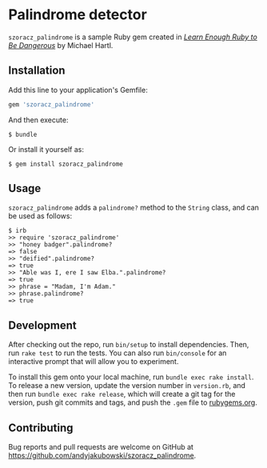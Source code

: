 # Palindrome detector

`szoracz_palindrome` is a sample Ruby gem created in [*Learn Enough Ruby to Be Dangerous*](https://www.learnenough.com/ruby-tutorial) by Michael Hartl.

## Installation

Add this line to your application's Gemfile:

```ruby
gem 'szoracz_palindrome'
```

And then execute:

    $ bundle

Or install it yourself as:

    $ gem install szoracz_palindrome

## Usage

`szoracz_palindrome` adds a `palindrome?` method to the `String` class, and can be used as follows:

```
$ irb
>> require 'szoracz_palindrome'
>> "honey badger".palindrome?
=> false
>> "deified".palindrome?
=> true
>> "Able was I, ere I saw Elba.".palindrome?
=> true
>> phrase = "Madam, I'm Adam."
>> phrase.palindrome?
=> true
```

## Development

After checking out the repo, run `bin/setup` to install dependencies. Then, run `rake test` to run the tests. You can also run `bin/console` for an interactive prompt that will allow you to experiment.

To install this gem onto your local machine, run `bundle exec rake install`. To release a new version, update the version number in `version.rb`, and then run `bundle exec rake release`, which will create a git tag for the version, push git commits and tags, and push the `.gem` file to [rubygems.org](https://rubygems.org).

## Contributing

Bug reports and pull requests are welcome on GitHub at https://github.com/andyjakubowski/szoracz_palindrome.
